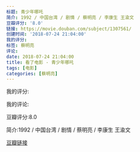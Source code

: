 ```yaml
---
标题: 青少年哪吒
简介: 1992 / 中国台湾 / 剧情 / 蔡明亮 / 李康生 王渝文
豆瓣评分: '8.0'
链接: https://movie.douban.com/subject/1307561/
创建时间: '2018-07-24 21:04:00'
我的评分:
标签: 蔡明亮
评论:
date: 2018-07-24 21:04:00
title: 看了电影 - 青少年哪吒
tags: [电影]
categories: [蔡明亮]
---
```


我的评分:

我的评论:

豆瓣评分:8.0

简介:1992 / 中国台湾 / 剧情 / 蔡明亮 / 李康生 王渝文

[豆瓣链接](https://movie.douban.com/subject/1307561/)

